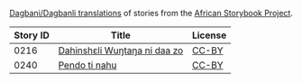 [Dagbani/Dagbanli translations](http://my.africanstorybook.org/language/dagbanidagbanli) of stories from the [African Storybook Project](http://my.africanstorybook.org).

Story ID | Title | License
-------- | ----- | -------
0216 | [Dahinshɛli Wuŋtaŋa ni daa zo](http://my.africanstorybook.org/stories/dahinsh%C9%9Bli-wu%C5%8Bta%C5%8B-ni-daa-zo) | [CC-BY](https://creativecommons.org/licenses/by/4.0/)
0240 | [Pendo ti nahu](http://my.africanstorybook.org/stories/pendo-ti-nahu) | [CC-BY](https://creativecommons.org/licenses/by/3.0/)

